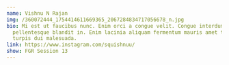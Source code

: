 ```yaml
---
name: Vishnu N Rajan
img: /360072444_1754414611669365_2067284834717056678_n.jpg
bio: Mi est ut faucibus nunc. Enim orci a congue velit. Congue interdum turpis
  pellentesque blandit in. Enim lacinia aliquam fermentum mauris amet tempor
  turpis dui malesuada.
link: https://www.instagram.com/squishnuu/
show: FGR Session 13
---
```

